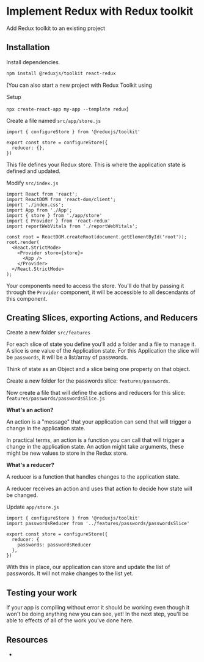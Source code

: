# Implement Redux with Redux toolkit

Add Redux toolkit to an existing project 

## Installation

Install dependencies.

```bash
npm install @reduxjs/toolkit react-redux
```

(You can also start a new project with Redux Toolkit using

Setup

`npx create-react-app my-app --template redux`)

Create a file named `src/app/store.js`

```JS
import { configureStore } from '@reduxjs/toolkit'

export const store = configureStore({
  reducer: {},
})
```

This file defines your Redux store. This is where the application state is defined and updated. 

Modify `src/index.js`

```JS
import React from 'react';
import ReactDOM from 'react-dom/client';
import './index.css';
import App from './App';
import { store } from './app/store'
import { Provider } from 'react-redux'
import reportWebVitals from './reportWebVitals';

const root = ReactDOM.createRoot(document.getElementById('root'));
root.render(
  <React.StrictMode>
    <Provider store={store}>
      <App />
    </Provider>
  </React.StrictMode>
);
```

Your components need to access the store. You'll do that by passing it through the `Provider` component, it will be accessible to all descendants of this component. 

## Creating Slices, exporting Actions, and Reducers

Create a new folder `src/features`

For each slice of state you define you'll add a folder and a file to manage it. A slice is one value of the Application state. For this Application the slice will be `passwords`, it will be a list/array of passwords.

Think of state as an Object and a slice being one property on that object. 

Create a new folder for the passwords slice: `features/passwords`.

Now create a file that will define the actions and reducers for this slice: `features/passwords/passwordsSlice.js`

**What's an action?**

An action is a "message" that your application can send that will trigger a change in the application state. 

In practical terms, an action is a function you can call that will trigger a change in the application state. An action might take arguments, these might be new values to store in the Redux store. 

**What's a reducer?** 

A reducer is a function that handles changes to the application state. 

A reducer receives an action and uses that action to decide how state will be changed. 

Update `app/store.js`

```JS
import { configureStore } from '@reduxjs/toolkit'
import passwordsReducer from '../features/passwords/passwordsSlice'

export const store = configureStore({
  reducer: {
    passwords: passwordsReducer
  },
})
```

With this in place, our application can store and update the list of passwords. It will not make changes to the list yet.

## Testing your work

If your app is compiling without error it should be working even though it won't be doing anything new you can see, yet! In the next step, you'll be able to effects of all of the work you've done here. 

## Resources

-

